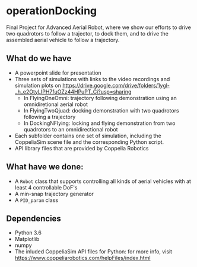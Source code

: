 # operationDocking
Final Project for Advanced Aerial Robot, where we show our efforts to drive two quadrotors to follow a trajector, to dock them, and to drive the assembled aerial vehicle to follow a trajectory.

## What do we have
- A powerpoint slide for presentation
- Three sets of simulations with links to the video recordings and simulation plots on https://drive.google.com/drive/folders/1ygl-_h_e2OtyLIPH7fuOZz44HPuPT_Ci?usp=sharing
  - In FlyingOneOmni: trajectory following demonstration using an omnidiretional aerial robot
  - In FlyingTwoQjuad: docking demonstration with two quadrotors following a trajectory
  - In DockingNFlying: locking and flying demonstration from two quadrotors to an omnidirectional robot
- Each subfolder contains one set of simulation, including the CoppeliaSim scene file and the corresponding Python script.
- API library files that are provided by Coppelia Robotics

## What have we done:
- A `Robot` class that supports controlling all kinds of aerial vehicles with at least 4 controllable DoF's
- A min-snap trajectory generator
- A `PID_param` class

## Dependencies
- Python 3.6
- Matplotlib
- numpy
- The inluded CoppeliaSim API files for Python: for more info, visit https://www.coppeliarobotics.com/helpFiles/index.html
